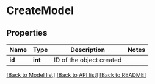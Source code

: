 # CreateModel

## Properties
Name | Type | Description | Notes
------------ | ------------- | ------------- | -------------
**id** | **int** | ID of the object created | 

[[Back to Model list]](../../README.md#documentation-for-models) [[Back to API list]](../../README.md#documentation-for-api-endpoints) [[Back to README]](../../README.md)



